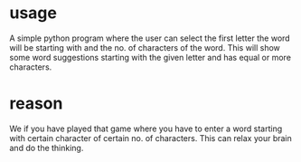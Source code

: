 # usage
A simple python program where the user can select the first letter the word will be starting with 
and the no. of characters of the word. This will show some word suggestions starting with the given letter
and has equal or more characters.

# reason
We if you have played that game where you have to enter a word starting with certain character of certain no. 
of characters. This can relax your brain and do the thinking.
